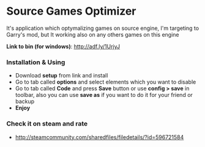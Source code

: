 # Source Games Optimizer

It's application which optymalizing games on source engine, I'm targeting to Garry's mod, but It working also on any others games on this engine

**Link to bin (for windows)**: http://adf.ly/1UrjyJ

### Installation & Using
* Download **setup** from link and install
* Go to tab called **options** and select elements which you want to disable
* Go to tab called **Code** and press **Save** button or use **config > save** in toolbar, also you can use **save as** if you want to do it for your friend or backup
* **Enjoy**

### Check it on steam and rate
* http://steamcommunity.com/sharedfiles/filedetails/?id=596721584
